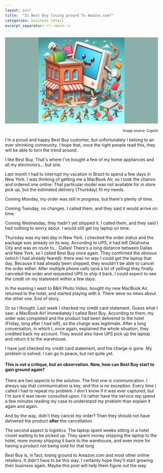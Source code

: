 ```yaml
---
layout: post
title:  "Is Best Buy losing ground To Amazon.com?"
categories: business retail
excerpt_separator: <!--more-->
---
```

![Big box vs online store](/assets/images/fighting.jpeg)
<div style="font-size: 0.8em; text-align: right">Image source: Copilot</div>

I'm a proud and happy Best Buy customer, but unfortunately I belong to an ever shrinking community. I hope that, once the right people read this, they will be able to turn the trend around.
<!--more-->

I like Best Buy. That's where I've bought a few of my home appliances and all my electronics… but one.

Last month I had to interrupt my vacation in Brazil to spend a few days in New York. I was thinking of getting me a MacBook Air, so I took the chance and ordered one online. That particular model was not available for in store pick up, but the estimated delivery (Thursday) fit my needs.

Coming Monday, my order was still in progress, but there's plenty of time.

Coming Tuesday, no changes. I called them, and they said it would arrive on time.

Coming Wednesday, they hadn't yet shipped it. I called them, and they said I had nothing to worry about. I would still get my laptop on time.

Thursday was my last day in New York. I checked the order status and the package was already on its way. According to UPS, it had left Oklahoma City and was en route to… Dallas! There's a long distance between Dallas and New York, so I called Best Buy once again. They confirmed the obvious (which I had already feared): there was no way I could get the laptop that day. Because it had already been shipped, they wouldn't be able to cancel the order either. After multiple phone calls (and a lot of yelling) they finally canceled the order and requested UPS to ship it back. I could expect to see the credit on my statement within a few days.

In the evening I went to B&H Photo Video, bought my new MacBook Air, returned to the hotel, and started playing with it. There were no news about the other one. End of story.

Or so I thought. Last week I checked my credit card statement. Guess what I saw: a MacBook Air! Immediately I called Best Buy. According to them, my order was completed and the product had been delivered to the hotel (Friday, long after I had left), so the charge was legitimate. After a long conversation, in which I, once again, explained the whole situation, they credited back my account. They would also have UPS pick up the laptop and return it to the warehouse.

I have just checked my credit card statement, and the charge is gone. My problem is solved. I can go in peace, but not quite yet.

#### This is not a critique, but an observation. Now, how can Best Buy start to gain ground again?

There are two aspects to the solution. The first one is communication. I always say that communication is key, and this is no exception. Every time I called I had to repeat my problem. I don't know if it was ever captured, but I'm sure it was never consulted upon. I'd rather have the service rep spend a few minutes reading my case to understand my problem than explain it again and again.

And by the way, didn't they cancel my order? Then they should not have delivered the product **after** the cancellation.

The second aspect is logistics. The laptop spent weeks sitting in a hotel closet waiting to be picked up. They spent money shipping the laptop to the hotel, more money shipping it back to the warehouse, and even more for having a product not being sold for that long.

Best Buy is, in fact, losing ground to Amazon.com and most other online retailers. It didn't have to be this way. I certainly hope they'll start growing their business again. Maybe this post will help them figure out the way.